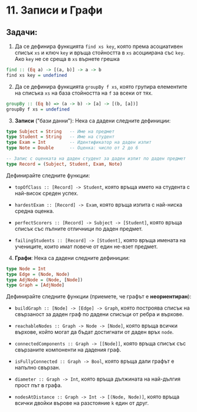 # 11. Записи и Графи


## Задачи:

1. Да се дефинира функцията `find xs key`, която према асоциативен списък `xs` и ключ `key` и връща стойността в `xs` асоциирана със `key`. Ако `key` не се среща в `xs` върнете грешка

```haskell
find :: (Eq a) -> [(a, b)] -> a -> b
find xs key = undefined
```

2. Да се дефинира функцията `groupBy f xs`, която групира елементите на списъка `xs` на база стойността на `f` за всеки от тях.

```haskell
groupBy :: (Eq b) => (a -> b) -> [a] -> [(b, [a])]
groupBy f xs = undefined
```


3. **Записи** ("бази данни"): Нека са дадени следните дефиниции:

```haskell
type Subject = String   -- Име на предмет
type Student = String   -- Име на студент
type Exam = Int         -- Идентификатор на даден изпит
type Note = Double      -- Оценка: число от 2 до 6

-- Запис с оценката на даден студент за даден изпит по даден предмет
type Record = (Subject, Student, Exam, Note)
```

Дефинирайте следните функции:

- `topOfClass :: [Record] -> Student`, която връща името на студента с най-висок среден успех.

- `hardestExam :: [Record] -> Exam`, която връща изпита с най-ниска средна оценка.

- `perfectScorers :: [Record] -> Subject -> [Student]`, която връща списък със пълните отличници по даден предмет.

- `failingStudents :: [Record] -> [Student]`, която връща имената на учениците, които имат повече от един не-взет предмет.


4. **Графи**: Нека са дадени следните дефиниции:

```haskell
type Node = Int
type Edge = (Node, Node)
type AdjNode = (Node, [Node])
type Graph = [AdjNode]
```

Дефинирайте следните функции (приемете, че графът е **неориентиран**):

- `buildGraph :: [Node] -> [Edge] -> Graph`, която построява списък на свързаност за даден граф по дадени списъци от ребра и върхове.

- `reachableNodes :: Graph -> Node -> [Node]`, която връща всички върхове, който могат да бъдат достигнати от даден връх `node`.

- `connectedComponents :: Graph -> [[Node]]`, която връща списък със свързаните компоненти на дадения граф.

- `isFullyConnected :: Graph -> Bool`, която връща дали графът е напълно свързан.

- `diameter :: Graph -> Int`, която връща дължината на най-дългия прост път в графа.

- `nodesAtDistance :: Graph -> Int -> [(Node, Node)]`, която връща всички двойки върове на разстояние `k` един от друг.
